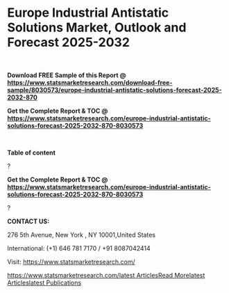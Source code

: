 <h1>Europe Industrial Antistatic Solutions Market, Outlook and Forecast 2025-2032</h1><br/><p><strong>Download FREE Sample of this Report @ <a href="https://www.statsmarketresearch.com/download-free-sample/8030573/europe-industrial-antistatic-solutions-forecast-2025-2032-870">https://www.statsmarketresearch.com/download-free-sample/8030573/europe-industrial-antistatic-solutions-forecast-2025-2032-870</a></strong></p>
 
 
 
 <div><b>Get the Complete Report & TOC @ <a href="https://www.statsmarketresearch.com/europe-industrial-antistatic-solutions-forecast-2025-2032-870-8030573">https://www.statsmarketresearch.com/europe-industrial-antistatic-solutions-forecast-2025-2032-870-8030573</a></b></div>
 
 
 
 <p><br />
 
 <b>Table of content</b></p>
 
 
 
 <p>? </p>
 
 
 
 <div><b>Get the Complete Report & TOC @ <a href="https://www.statsmarketresearch.com/europe-industrial-antistatic-solutions-forecast-2025-2032-870-8030573">https://www.statsmarketresearch.com/europe-industrial-antistatic-solutions-forecast-2025-2032-870-8030573</a></b></div>
 
 
 
 <p>? </p>
 
 
 
 <p><b>CONTACT US:</b><br />
 
 276 5th Avenue, New York , NY 10001,United States<br />
 
 International: (+1) 646 781 7170 / +91 8087042414<br />
 
 Visit: <a href="https://www.statsmarketresearch.com/">https://www.statsmarketresearch.com/</a><br />
 
 <a href="https://gyeongbokgung.com">https://www.statsmarketresearch.com/</a><a href="https://hallyeomaritime.com">latest Articles</a><a href="https://jingwansa.com">Read More</a><a href="https://nguoiviet.jp/">latest Articles</a><a href="https://www.intelmarketresearch.com/">latest Publications</a></p>